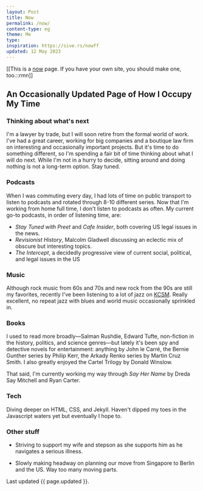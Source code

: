 ```yaml
---
layout: Post
title: Now
permalink: /now/
content-type: eg
theme: Me
type: 
inspiration: https://sive.rs/nowff
updated: 12 May 2023
---
```


[[This is a [now](https://nownownow.com/about) page. If you have your own site, you should make one, too.::rmn]]
## An Occasionally Updated Page of How I Occupy My Time

### Thinking about what's next

I'm a lawyer by trade, but I will soon retire from the formal world of work. I've had a great career, working for big companies and a boutique law firm on interesting and occasionally important projects. But it's time to do something different, so I'm spending a fair bit of time thinking about what I will do next. While I'm not in a hurry to decide, sitting around and doing nothing is not a long-term option. Stay tuned.

### Podcasts

When I was commuting every day, I had lots of time on public transport to listen to podcasts and rotated through 8-10 different series. Now that I'm working from home full time, I don't listen to podcasts as often. My current go-to podcasts, in order of listening time, are:

* *Stay Tuned with Preet* and *Cafe Insider*, both covering US legal issues in the news.
* *Revisionist History*, Malcolm Gladwell discussing an eclectic mix of obscure but interesting topics.
* *The Intercept*, a decidedly progressive view of current social, political, and legal issues in the US

### Music

Although rock music from 60s and 70s and new rock from the 90s are still my favorites, recently I've been listening to a lot of jazz on [KCSM](https://kcsm.org). Really excellent, no repeat jazz with blues and world music occasionally sprinkled in.

### Books

I used to read more broadly&mdash;Salman Rushdie, Edward Tufte, non-fiction in the history, politics, and science genres&mdash;but lately it's been spy and detective novels for entertainment: anything by John le Carré, the Bernie Gunther series by Philip Kerr, the Arkady Renko series by Martin Cruz Smith. I also greatly enjoyed the Cartel Trilogy by Donald Winslow.

That said, I'm currently working my way through *Say Her Name* by Dreda Say Mitchell and Ryan Carter. 

### Tech

Diving deeper on HTML, CSS, and Jekyll. Haven't dipped my toes in the Javascript waters yet but eventually I hope to.

### Other stuff

* Striving to support my wife and stepson as she supports him as he navigates a serious illness.

* Slowly making headway on planning our move from Singapore to Berlin and the US. Way too many moving parts.

Last updated {{ page.updated }}.